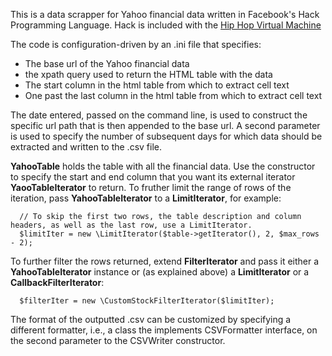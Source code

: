 This is a data scrapper for Yahoo financial data written in Facebook's Hack Programming Language. Hack is included with the [Hip Hop Virtual Machine](http://hhvm.com)

The code is configuration-driven by an .ini file that specifies:

* The base url of the Yahoo financial data
* the xpath query used to return the HTML table with the data
* The start column in the html table from which to extract cell text
* One past the last column in the html table from which to extract cell text

The date entered, passed on the command line, is used to construct the specific url path that is then appended to the base url. A second parameter is used to specify
the number of subsequent days for which data should be extracted and written to the .csv file. 

**YahooTable** holds the table with all the financial data. Use the constructor to specify the start and end column that you want its external iterator **YaooTableIterator**
to return.  To fruther limit the range of rows of the iteration, pass **YahooTableIterator** to a **LimitIterator**, for example:

	  // To skip the first two rows, the table description and column headers, as well as the last row, use a LimitIterator.
	  $limitIter = new \LimitIterator($table->getIterator(), 2, $max_rows - 2); 

To further filter the rows returned, extend **FilterIterator** and pass it either a **YahooTableIterator** instance or (as explained above) a **LimitIterator** or a **CallbackFilterIterator**:

	  $filterIter = new \CustomStockFilterIterator($limitIter);

The format of the outputted .csv can be customized by specifying a different formatter, i.e., a class the implements CSVFormatter interface, on the second parameter to
the CSVWriter constructor.
